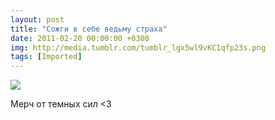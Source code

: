 ```yaml
---
layout: post
title: "Сожги в себе ведьму страха"
date: 2011-02-20 00:00:00 +0300
img: http://media.tumblr.com/tumblr_lgx5wl9vKC1qfp23s.png
tags: [Imported]
---
```


![](http://media.tumblr.com/tumblr_lgx5wl9vKC1qfp23s.png)

Мерч от темных сил <3
